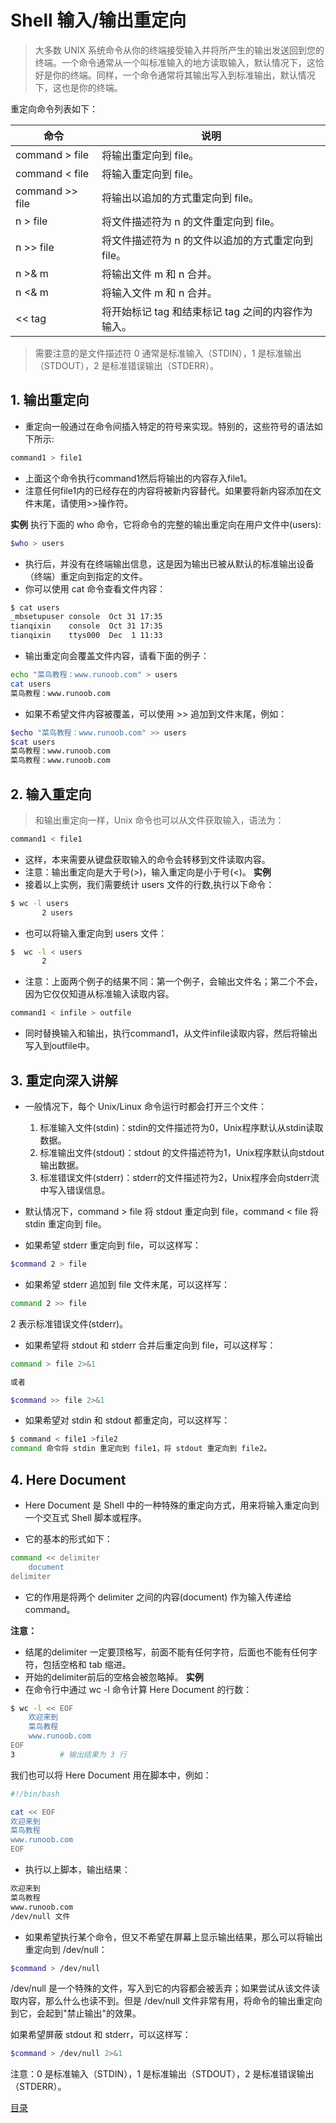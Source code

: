 # Shell 输入/输出重定向

>大多数 UNIX 系统命令从你的终端接受输入并将所产生的输出发送回​​到您的终端。一个命令通常从一个叫标准输入的地方读取输入，默认情况下，这恰好是你的终端。同样，一个命令通常将其输出写入到标准输出，默认情况下，这也是你的终端。

重定向命令列表如下：

命令|说明
---|---
command > file|将输出重定向到 file。
command < file|将输入重定向到 file。
command >> file|将输出以追加的方式重定向到 file。
n > file|将文件描述符为 n 的文件重定向到 file。
n >> file|将文件描述符为 n 的文件以追加的方式重定向到 file。
n >& m|将输出文件 m 和 n 合并。
n <& m|将输入文件 m 和 n 合并。
<< tag|将开始标记 tag 和结束标记 tag 之间的内容作为输入。
>需要注意的是文件描述符 0 通常是标准输入（STDIN），1 是标准输出（STDOUT），2 是标准错误输出（STDERR）。

## 1. 输出重定向

* 重定向一般通过在命令间插入特定的符号来实现。特别的，这些符号的语法如下所示:

```sh
command1 > file1
```

* 上面这个命令执行command1然后将输出的内容存入file1。
* 注意任何file1内的已经存在的内容将被新内容替代。如果要将新内容添加在文件末尾，请使用>>操作符。

**实例**
执行下面的 who 命令，它将命令的完整的输出重定向在用户文件中(users):

```sh
$who > users
```

* 执行后，并没有在终端输出信息，这是因为输出已被从默认的标准输出设备（终端）重定向到指定的文件。
* 你可以使用 cat 命令查看文件内容：

```sh
$ cat users
_mbsetupuser console  Oct 31 17:35
tianqixin    console  Oct 31 17:35
tianqixin    ttys000  Dec  1 11:33
```

* 输出重定向会覆盖文件内容，请看下面的例子：

```sh
echo "菜鸟教程：www.runoob.com" > users
cat users
菜鸟教程：www.runoob.com
```

* 如果不希望文件内容被覆盖，可以使用 >> 追加到文件末尾，例如：

```sh
$echo "菜鸟教程：www.runoob.com" >> users
$cat users
菜鸟教程：www.runoob.com
菜鸟教程：www.runoob.com
```

## 2. 输入重定向

> 和输出重定向一样，Unix 命令也可以从文件获取输入，语法为：

```sh
command1 < file1
```

* 这样，本来需要从键盘获取输入的命令会转移到文件读取内容。
* 注意：输出重定向是大于号(>)，输入重定向是小于号(<)。
**实例**
* 接着以上实例，我们需要统计 users 文件的行数,执行以下命令：

```sh
$ wc -l users
       2 users
```

* 也可以将输入重定向到 users 文件：

```sh
$  wc -l < users
       2
```

* 注意：上面两个例子的结果不同：第一个例子，会输出文件名；第二个不会，因为它仅仅知道从标准输入读取内容。

```sh
command1 < infile > outfile
```

* 同时替换输入和输出，执行command1，从文件infile读取内容，然后将输出写入到outfile中。

## 3. 重定向深入讲解

* 一般情况下，每个 Unix/Linux 命令运行时都会打开三个文件：
    1. 标准输入文件(stdin)：stdin的文件描述符为0，Unix程序默认从stdin读取数据。
    2. 标准输出文件(stdout)：stdout 的文件描述符为1，Unix程序默认向stdout输出数据。
    3. 标准错误文件(stderr)：stderr的文件描述符为2，Unix程序会向stderr流中写入错误信息。
* 默认情况下，command > file 将 stdout 重定向到 file，command < file 将stdin 重定向到 file。

* 如果希望 stderr 重定向到 file，可以这样写：

```sh
$command 2 > file
```

* 如果希望 stderr 追加到 file 文件末尾，可以这样写：

```sh
command 2 >> file
```

2 表示标准错误文件(stderr)。

* 如果希望将 stdout 和 stderr 合并后重定向到 file，可以这样写：

```sh
command > file 2>&1

或者

$command >> file 2>&1
```

* 如果希望对 stdin 和 stdout 都重定向，可以这样写：

```sh
$ command < file1 >file2
command 命令将 stdin 重定向到 file1，将 stdout 重定向到 file2。
```

## 4. Here Document

* Here Document 是 Shell 中的一种特殊的重定向方式，用来将输入重定向到一个交互式 Shell 脚本或程序。

* 它的基本的形式如下：

```sh
command << delimiter
    document
delimiter
```

* 它的作用是将两个 delimiter 之间的内容(document) 作为输入传递给 command。

**注意：**

* 结尾的delimiter 一定要顶格写，前面不能有任何字符，后面也不能有任何字符，包括空格和 tab 缩进。
* 开始的delimiter前后的空格会被忽略掉。
**实例**
* 在命令行中通过 wc -l 命令计算 Here Document 的行数：

```sh
$ wc -l << EOF
    欢迎来到
    菜鸟教程
    www.runoob.com
EOF
3          # 输出结果为 3 行
```

我们也可以将 Here Document 用在脚本中，例如：

```sh
#!/bin/bash

cat << EOF
欢迎来到
菜鸟教程
www.runoob.com
EOF
```

* 执行以上脚本，输出结果：

```txt
欢迎来到
菜鸟教程
www.runoob.com
/dev/null 文件
```

* 如果希望执行某个命令，但又不希望在屏幕上显示输出结果，那么可以将输出重定向到 /dev/null：

```sh
$command > /dev/null
```

/dev/null 是一个特殊的文件，写入到它的内容都会被丢弃；如果尝试从该文件读取内容，那么什么也读不到。但是 /dev/null 文件非常有用，将命令的输出重定向到它，会起到"禁止输出"的效果。

如果希望屏蔽 stdout 和 stderr，可以这样写：

```sh
$command > /dev/null 2>&1
```

注意：0 是标准输入（STDIN），1 是标准输出（STDOUT），2 是标准错误输出（STDERR）。

[目录](../README.md)